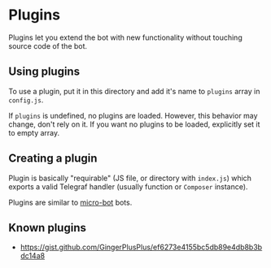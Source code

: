 # Plugins #

Plugins let you extend the bot with new functionality
without touching source code of the bot.


## Using plugins ##

To use a plugin, put it in this directory and add it's name
to `plugins` array in `config.js`.

If `plugins` is undefined, no plugins are loaded.
However, this behavior may change, don't rely on it.
If you want no plugins to be loaded, explicitly set it to empty array.


## Creating a plugin ##

Plugin is basically "requirable"
(JS file, or directory with `index.js`)
which exports a valid Telegraf handler
(usually function or `Composer` instance).

Plugins are similar to [micro-bot] bots.


## Known plugins ##

- https://gist.github.com/GingerPlusPlus/ef6273e4155bc5db89e4db8b3bdc14a8


[micro-bot]: https://github.com/telegraf/micro-bot
